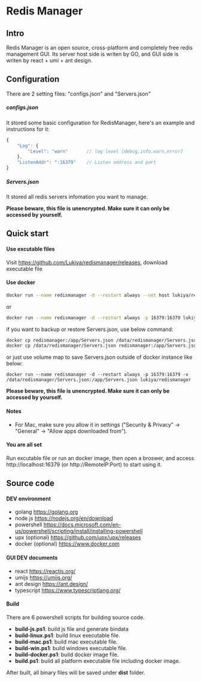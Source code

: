 # Redis Manager
## Intro

Redis Manager is an open source, cross-platform and completely free redis management GUI. Its server host side is writen by GO, and GUI side is writen by react + umi + ant design.
## Configuration
There are 2 setting files: "configs.json" and "Servers.json"
##### configs.json
It stored some basic configuration for RedisManager, here's an example and instructions for it:
``` javascript
{
    "Log": {
        "Level": "warn"       // log level [debug,info,warn,error]
    },
    "ListenAddr": ":16379"    // Listen address and port
}
```

##### Servers.json
It stored all redis servers infomation you want to manage.


**Please beware, this file is unencrypted. Make sure it can only be accessed by yourself.**

## Quick start
#### Use excutable files
Visit https://github.com/Lukiya/redismanager/releases, download executable file
#### Use docker
``` bash
docker run --name redismanager -d --restart always --net host lukiya/redismanager
```
or
``` bash
docker run --name redismanager -d --restart always -p 16379:16379 lukiya/redismanager
```
if you want to backup or restore Servers.json, use below command:
``` bash
docker cp redismanager:/app/Servers.json /data/redismanager/Servers.json
docker cp /data/redismanager/Servers.json redismanager:/app/Servers.json
```
or just use volume map to save Servers.json outside of docker instance like below:
```
docker run --name redismanager -d --restart always -p 16379:16379 -v /data/redismanager/Servers.json:/app/Servers.json lukiya/redismanager
```

**Please beware, this file is unencrypted. Make sure it can only be accessed by yourself.**
#### Notes
* For Mac, make sure you allow it in settings ("Security & Privacy" -> "General" -> "Allow apps downloaded from").
#### You are all set
Run excutable file or run an docker image, then open a broswer, and access http://localhost:16379 (or http://RemoteIP:Port) to start using it.


## Source code
#### DEV environment
* golang https://golang.org
* node.js https://nodejs.org/en/download
* powershell https://docs.microsoft.com/en-us/powershell/scripting/install/installing-powershell
* upx (optional) https://github.com/upx/upx/releases
* docker (optional) https://www.docker.com
#### GUI DEV documents
* react https://reactjs.org/
* umijs https://umijs.org/
* ant design https://ant.design/
* typescript https://www.typescriptlang.org/
#### Build
There are 6 powershell scripts for building source code.
* **build-js.ps1**: build js file and generate bindata
* **build-linux.ps1**: build linux executable file.
* **build-mac.ps1**: build mac executable file.
* **build-win.ps1**: build windows executable file.
* **build-docker.ps1**: build docker image file.
* **build.ps1**: build all platform executable file including docker image.

After built, all binary files will be saved under **dist** folder.
